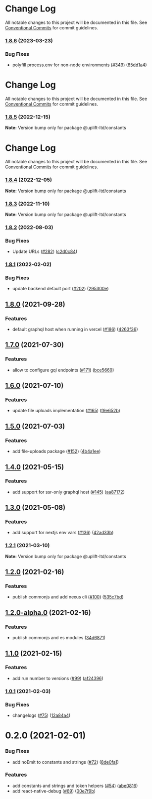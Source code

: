 # Change Log

All notable changes to this project will be documented in this file.
See [Conventional Commits](https://conventionalcommits.org) for commit guidelines.

### [1.8.6](https://github.com/uplift-ltd/nexus/compare/@uplift-ltd/constants@1.8.5...@uplift-ltd/constants@1.8.6) (2023-03-23)


### Bug Fixes

* polyfill process.env for non-node environments ([#349](https://github.com/uplift-ltd/nexus/issues/349)) ([65dd1a4](https://github.com/uplift-ltd/nexus/commit/65dd1a44ad7a091fc421a287336450d475b1fb66))



# Change Log

All notable changes to this project will be documented in this file. See
[Conventional Commits](https://conventionalcommits.org) for commit guidelines.

### [1.8.5](https://github.com/uplift-ltd/nexus/compare/@uplift-ltd/constants@1.8.4...@uplift-ltd/constants@1.8.5) (2022-12-15)

**Note:** Version bump only for package @uplift-ltd/constants

# Change Log

All notable changes to this project will be documented in this file. See
[Conventional Commits](https://conventionalcommits.org) for commit guidelines.

### [1.8.4](https://github.com/uplift-ltd/nexus/compare/@uplift-ltd/constants@1.8.3...@uplift-ltd/constants@1.8.4) (2022-12-05)

**Note:** Version bump only for package @uplift-ltd/constants

### [1.8.3](https://github.com/uplift-ltd/nexus/compare/@uplift-ltd/constants@1.8.2...@uplift-ltd/constants@1.8.3) (2022-11-10)

**Note:** Version bump only for package @uplift-ltd/constants

### [1.8.2](https://github.com/uplift-ltd/nexus/compare/@uplift-ltd/constants@1.8.1...@uplift-ltd/constants@1.8.2) (2022-08-03)

### Bug Fixes

- Update URLs ([#282](https://github.com/uplift-ltd/nexus/issues/282))
  ([c2d0c84](https://github.com/uplift-ltd/nexus/commit/c2d0c843c8eb18c4a9ae360ee2d840f5be388fac))

### [1.8.1](https://github.com/uplift-ltd/nexus/compare/@uplift-ltd/constants@1.8.0...@uplift-ltd/constants@1.8.1) (2022-02-02)

### Bug Fixes

- update backend default port ([#202](https://github.com/uplift-ltd/nexus/issues/202))
  ([295300e](https://github.com/uplift-ltd/nexus/commit/295300edcf8be71775ada7352e4f3cb8ba0fe6b9))

## [1.8.0](https://github.com/uplift-ltd/nexus/compare/@uplift-ltd/constants@1.7.0...@uplift-ltd/constants@1.8.0) (2021-09-28)

### Features

- default graphql host when running in vercel
  ([#186](https://github.com/uplift-ltd/nexus/issues/186))
  ([4263f36](https://github.com/uplift-ltd/nexus/commit/4263f36c27810aea1f5e0fd291f632f9a66ee649))

## [1.7.0](https://github.com/uplift-ltd/nexus/compare/@uplift-ltd/constants@1.6.0...@uplift-ltd/constants@1.7.0) (2021-07-30)

### Features

- allow to configure gql endpoints ([#171](https://github.com/uplift-ltd/nexus/issues/171))
  ([bce5669](https://github.com/uplift-ltd/nexus/commit/bce56696d5160727d27732b93d39923149ee45b9))

## [1.6.0](https://github.com/uplift-ltd/nexus/compare/@uplift-ltd/constants@1.5.0...@uplift-ltd/constants@1.6.0) (2021-07-10)

### Features

- update file uploads implementation ([#165](https://github.com/uplift-ltd/nexus/issues/165))
  ([f9e652b](https://github.com/uplift-ltd/nexus/commit/f9e652b1c5486169b7c986d9df5742131909a423))

## [1.5.0](https://github.com/uplift-ltd/nexus/compare/@uplift-ltd/constants@1.4.0...@uplift-ltd/constants@1.5.0) (2021-07-03)

### Features

- add file-uploads package ([#152](https://github.com/uplift-ltd/nexus/issues/152))
  ([4b4a1ee](https://github.com/uplift-ltd/nexus/commit/4b4a1eeb9aacc4fa7541ee790b4eb499daac10f7))

## [1.4.0](https://github.com/uplift-ltd/nexus/compare/@uplift-ltd/constants@1.3.0...@uplift-ltd/constants@1.4.0) (2021-05-15)

### Features

- add support for ssr-only graphql host ([#145](https://github.com/uplift-ltd/nexus/issues/145))
  ([aa87172](https://github.com/uplift-ltd/nexus/commit/aa871729305ed4078801ab8b8e28384b466a559a))

## [1.3.0](https://github.com/uplift-ltd/nexus/compare/@uplift-ltd/constants@1.2.1...@uplift-ltd/constants@1.3.0) (2021-05-08)

### Features

- add support for nextjs env vars ([#136](https://github.com/uplift-ltd/nexus/issues/136))
  ([42ad33b](https://github.com/uplift-ltd/nexus/commit/42ad33bd9122c8baeea1276da75b0e1cb75f014d))

### [1.2.1](https://github.com/uplift-ltd/nexus/compare/@uplift-ltd/constants@1.2.0...@uplift-ltd/constants@1.2.1) (2021-03-10)

**Note:** Version bump only for package @uplift-ltd/constants

## [1.2.0](https://github.com/uplift-ltd/nexus/compare/@uplift-ltd/constants@1.1.0...@uplift-ltd/constants@1.2.0) (2021-02-16)

### Features

- publish commonjs and add nexus cli ([#100](https://github.com/uplift-ltd/nexus/issues/100))
  ([535c7bd](https://github.com/uplift-ltd/nexus/commit/535c7bd0ad8224b9dde814f18f9d5082366061e1))

## [1.2.0-alpha.0](https://github.com/uplift-ltd/nexus/compare/@uplift-ltd/constants@1.1.0...@uplift-ltd/constants@1.2.0-alpha.0) (2021-02-16)

### Features

- publish commonjs and es modules
  ([34d6871](https://github.com/uplift-ltd/nexus/commit/34d6871f720efebf2d48773ae1e17c8dc6fd652d))

## [1.1.0](https://github.com/uplift-ltd/nexus/compare/@uplift-ltd/constants@1.0.1...@uplift-ltd/constants@1.1.0) (2021-02-15)

### Features

- add run number to versions ([#99](https://github.com/uplift-ltd/nexus/issues/99))
  ([af24396](https://github.com/uplift-ltd/nexus/commit/af24396bc3755f1d7e1fbcc9c94dd758396e48b8))

### [1.0.1](https://github.com/uplift-ltd/nexus/compare/@uplift-ltd/constants@0.2.0...@uplift-ltd/constants@1.0.1) (2021-02-03)

### Bug Fixes

- changelogs ([#75](https://github.com/uplift-ltd/nexus/issues/75))
  ([12a84a4](https://github.com/uplift-ltd/nexus/commit/12a84a443f74257efe930d0dcf96b61635643dcd))

# 0.2.0 (2021-02-01)

### Bug Fixes

- add noEmit to constants and strings ([#72](https://github.com/uplift-ltd/nexus/issues/72))
  ([8de0fa1](https://github.com/uplift-ltd/nexus/commit/8de0fa1e474f9e6bec10ae84bf6f8b329758846c))

### Features

- add constants and strings and token helpers ([#54](https://github.com/uplift-ltd/nexus/issues/54))
  ([abe0816](https://github.com/uplift-ltd/nexus/commit/abe08162dec2552c083680fde4ce80bf9d4b6675))
- add react-native-debug ([#69](https://github.com/uplift-ltd/nexus/issues/69))
  ([00e7f9b](https://github.com/uplift-ltd/nexus/commit/00e7f9bcbb978be76b79c90be1df4100801f7b7b))
